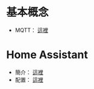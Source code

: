 # 基本概念
- MQTT： [這裡](./mqtt.md)

# Home Assistant
- 簡介： [這裡](./Home%20Assistant/intro.md)
- 配置： [這裡](./Home%20Assistant/config.md)
